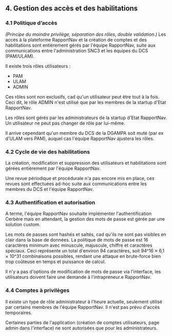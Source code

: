 ## 4. Gestion des accès et des habilitations

### 4.1 Politique d’accès
_(Principe du moindre privilège, séparation des rôles, double validation.)_
Les accès à la plateforme RapportNav et la création de comptes et des habilitations sont entièrement gérés par l'équipe RapportNav,
suite aux communications entre l'administration SNC3 et les équipes du DCS (PAM/ULAM).

Il existe trois rôles utilisateurs :
- PAM
- ULAM
- ADMIN

Ces rôles sont non exclusifs, cad qu'un utilisateur peut être tout à la fois.
Ceci dit, le rôle ADMIN n'est utilisé que par les membres de la startup d'Etat RapportNav.

Les rôles sont gérés par les administrateurs de la startup d'Etat RapportNav. Un utilisateur ne peut pas changer de rôle par lui-même.

Il arrive cependant qu'un membre du DCS de la DGAMPA soit muté (par ex d'ULAM vers PAM), auquel cas l'équipe RapportNav ajustera les rôles.


### 4.2 Cycle de vie des habilitations

La création, modification et suppression des utilisateurs et habilitations sont gérées entièrement par l'équipe RapportNav.

Une revue périodique et procédurale n'a pas encore mis en place, ces revues sont effectuées ad-hoc suite aux communications
entre les membres du DCS et l'équipe RapportNav.

### 4.3 Authentification et autorisation

A terme, l'équipe RapportNav souhaite implémenter l'authentification Cerbère mais en attendant, la gestion des mots de passe est gérée par une solution custom.

Les mots de passes sont hashés et saltés, cad qu'ils ne sont pas visibles en clair dans la base de données.
La politique de mots de passe est 16 caractères minimum avec minuscule, majuscule, chiffre et caractères spéciaux.
Ceci représente un total d'environ 94 caractères, soit 94^16 ≈ 6,1 × 10^31 combinaisons possibles, 
rendant une attaque en brute-force bien trop coûteuse en temps et puissance de calcul.

Il n'y a pas d'options de modification de mots de passe via l'interface, les utilisateurs doivent faire une demande à l'intrapreneur.e RapportNav.

### 4.4 Comptes à privilèges

Il existe un type de rôle administrateur à l'heure actuelle, seulement utilisé par certains membres de l'équipe RapportNav.
Il n'est pas prévu d'accès temporaires.

Certaines parties de l'application (création de comptes utilisateurs, page admin dans l'interface) ne sont autorisées que 
pour les administrateurs.
